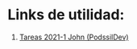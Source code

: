 # Links de utilidad:
1. [Tareas 2021-1 John (PodssilDev)](https://github.com/PodssilDev/Tareas_Estructura_De_Datos)
